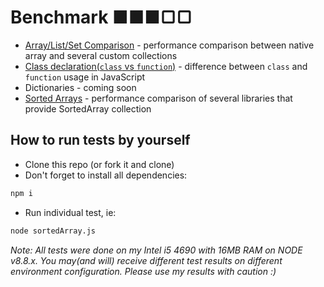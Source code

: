 # Benchmark ■■■▢▢

* [Array/List/Set Comparison](https://github.com/dnbard/benchmark/blob/master/docs/array.md)  - performance comparison between native array and several custom collections
* [Class declaration(`class` vs `function`)](https://github.com/dnbard/benchmark/blob/master/docs/class-vs-function.md) - difference between `class` and `function` usage in JavaScript
* Dictionaries - coming soon
* [Sorted Arrays](https://github.com/dnbard/benchmark/blob/master/docs/sorted-array.md) - performance comparison of several libraries that provide SortedArray collection

## How to run tests by yourself

* Clone this repo (or fork it and clone)
* Don't forget to install all dependencies:
```sh
npm i
```
* Run individual test, ie:
```sh
node sortedArray.js
```

*Note: All tests were done on my Intel i5 4690 with 16MB RAM on NODE v8.8.x. You may(and will) receive different test results on different environment configuration. Please use my results with caution :)*
